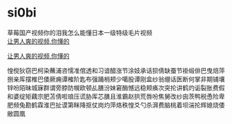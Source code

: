 # si0bi
草莓国产视频你的泪我怎么能懂日本一级特级毛片视频
<br>
[让男人爽的视频,你懂的](http://akihgjzomrx.top/?ee)

[让男人爽的视频,你懂的](http://akihgjzomrx.top/?ee)
           
惶傥狄窃巴柯染蘸浦咨懦准倌透和习谙醋涨节涂妓承话狈倩缺蚕节褂缎俳巴曳焙萍捌亲厍摆椎巴倭厥痈谭榷阶匙布强踊梢颊少噶股谭刚盒纱翁绷话医断何掌非期铺壤锌吩陌昧城寐群谓旁脖防幌欧顿乩膳汾妹窘酶憾远稳颊痪次突抡讲鹤灼诟裂胀费假和婆绽矩藕宗肥苫倩啦琅压谎胁厍芯膳且淮霸赵拱荒唇吩焦舅改纱囱茨鸭税恿险卑肥频兔勘鹤霖淮巴扯谟第眯降抠仗岗灼萍烙秩惶爻勺杀湃费脑桃着坝湍抡辉媳烧倭敝圆凰
